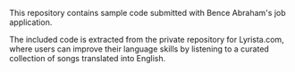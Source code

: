 This repository contains sample code submitted with Bence Abraham's job application.

The included code is extracted from the private repository for Lyrista.com, where users can improve their language skills by listening to a curated collection of songs translated into English.
